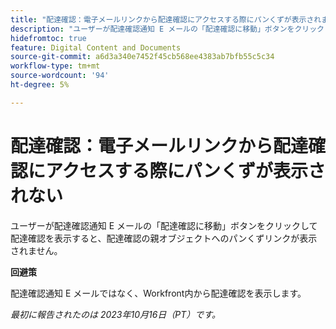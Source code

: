 ```yaml
---
title: "配達確認：電子メールリンクから配達確認にアクセスする際にパンくずが表示されません"
description: "ユーザーが配達確認通知 E メールの「配達確認に移動」ボタンをクリックして配達確認を表示すると、配達確認の親オブジェクトへのパンくずリンクが表示されません。"
hidefromtoc: true
feature: Digital Content and Documents
source-git-commit: a6d3a340e7452f45cb568ee4383ab7bfb55c5c34
workflow-type: tm+mt
source-wordcount: '94'
ht-degree: 5%

---
```



# 配達確認：電子メールリンクから配達確認にアクセスする際にパンくずが表示されない

ユーザーが配達確認通知 E メールの「配達確認に移動」ボタンをクリックして配達確認を表示すると、配達確認の親オブジェクトへのパンくずリンクが表示されません。

**回避策**

配達確認通知 E メールではなく、Workfront内から配達確認を表示します。

_最初に報告されたのは 2023年10月16日（PT）です。_

